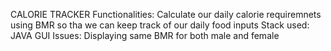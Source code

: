 CALORIE TRACKER
Functionalities: Calculate our daily calorie requiremnets using BMR so tha we can keep track of our daily food inputs
Stack used: JAVA GUI
Issues: Displaying same BMR for both male and female
